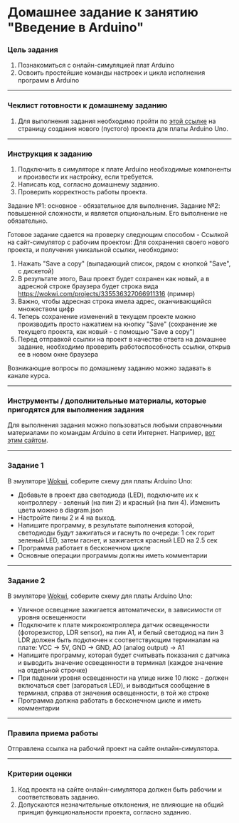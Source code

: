 # Домашнее задание к занятию "Введение в Arduino"

### Цель задания

1. Познакомиться с онлайн-симуляцией плат Arduino
2. Освоить простейшие команды настроек и цикла исполнения программ в Arduino

------

### Чеклист готовности к домашнему заданию

1. Для выполнения задания необходимо пройти по [этой ссылке](https://wokwi.com/projects/new/arduino-uno) на страницу создания нового (пустого) проекта для платы Arduino Uno.

------

### Инструкция к заданию

1. Подключить в симуляторе к плате Arduino необходимые компоненты и произвести их настройку, если требуется.
2. Написать код, согласно домашнему заданию.
3. Проверить корректность работы проекта.

Задание №1: основное - обязательное для выполнения.
Задание №2: повышенной сложности, и является опциональным. Его выполнение не обязательно.

Готовое задание сдается на проверку следующим способом - Ссылкой на сайт-симулятор с рабочим проектом: 
Для сохранения своего нового проекта, и получения уникальной ссылки, необходимо:
1. Нажать "Save a copy" (выпадающий список, рядом с кнопкой "Save", с дискетой)
2. В результате этого, Ваш проект будет сохранен как новый, а в адресной строке браузера будет строка вида https://wokwi.com/projects/335536327066911316 (пример)
3. Важно, чтобы адресная строка имела адрес, оканчивающийся множеством цифр
4. Теперь сохранение изменений в текущем проекте можно производить просто нажатием на кнопку "Save" (сохранение же текущего проекта, как новый - с помощью "Save a copy")
5. Перед отправкой ссылки на проект в качестве ответа на домашнее задание, необходимо проверить работоспособность ссылки, открыв ее в новом окне браузера

Возникающие вопросы по домашнему заданию можно задавать в канале курса.

------

### Инструменты / дополнительные материалы, которые пригодятся для выполнения задания

Для выполнения задания можно пользоваться любыми справочными материалами по командам Arduino в сети Интернет.
Например, [вот этим сайтом](https://alexgyver.ru/lessons/arduino-reference/).

------

### Задание 1

В эмуляторе [Wokwi](https://wokwi.com), соберите схему для платы Arduino Uno:
- Добавьте в проект два светодиода (LED), подключите их к контроллеру - зеленый (на пин 2) и красный (на пин 4). Изменить цвета можно в diagram.json
- Настройте пины 2 и 4 на выход.
- Напишите программу, в результате выполнения которой, светодиоды будут зажигаться и гаснуть по очереди: 1 сек горит зеленый LED, затем гаснет, и зажигается красный LED на 2.5 сек
- Программа работает в бесконечном цикле
- Основные операции программы должны иметь комментарии

------

### Задание 2

В эмуляторе [Wokwi](https://wokwi.com), соберите схему для платы Arduino Uno:
- Уличное освещение зажигается автоматически, в зависимости от уровня освещенности
- Подключите к плате микроконтроллера датчик освещенности (фоторезистор, LDR sensor), на пин A1, и белый светодиод на пин 3
LDR должен быть подключен к соответствующим терминалам на плате:
VCC → 5V, GND → GND, AO (analog output) → A1
- Напишите программу, которая будет считывать показания с датчика и выводить значение освещенности в терминал (каждое значение на отдельной строчке)
- При падении уровня освещенности на улице ниже 10 люкс - должен включаться свет (загораться LED), и выводиться сообщение в терминал, справа от значения освещенности, в той же строке
- Программа должна работать в бесконечном цикле и иметь комментарии

------

### Правила приема работы

Отправлена ссылка на рабочий проект на сайте онлайн-симулятора.

------

### Критерии оценки

1. Код проекта на сайте онлайн-симулятора должен быть рабочим и соответствовать заданию.
2. Допускаются незначительные отклонения, не влияющие на общий принцип функциональности проекта, согласно заданию.
